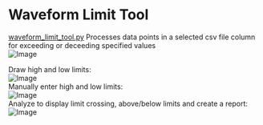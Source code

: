 # Waveform Limit Tool
[waveform_limit_tool.py](https://github.com/kruftindustries/waveform-analysis/blob/9c18319237d6c801faa9555c2d1a2482be45bc97/waveform_limit_tool.py)
Processes data points in a selected csv file column for exceeding or deceeding specified values<br>
![Image](https://github.com/user-attachments/assets/869be3f2-73b2-4f82-820a-a61611e6ea75)<br>


Draw high and low limits:<br>
![Image](https://github.com/user-attachments/assets/e022d43f-89e3-4a2d-928d-84ea34c18069)<br>
Manually enter high and low limits:<br>
![Image](https://github.com/user-attachments/assets/d5952086-bf73-4e1a-8188-6e51759bd977)<br>
Analyze to display limit crossing, above/below limits and create a report:<br>
![Image](https://github.com/user-attachments/assets/0f9c7d62-927b-47de-a9a5-3d87ab480ce5)<br>
